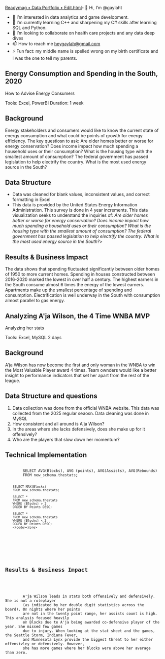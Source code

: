 [Readymag • Data Portfolio • Edit.html](https://github.com/user-attachments/files/22765272/Readymag.Data.Portfolio.Edit.html)- 👋 Hi, I’m @gaylaht
- 👀 I’m interested in data analytics and game development.
- 🌱 I’m currently learning C++ and sharpening my C# skills after learning SQL and Python.
- 💞️ I’m looking to collaborate on health care projects and any data deep dives
- 📫 How to reach me heygaylah@gmail.com
- ⚡ Fun fact: my middle name is spelled wrong on my birth certificate and I was the one to tell my parents.

<section class="Data Projects"> 
    <h1>Energy Consumption and Spending in the South, 2020</h1>
    <p class="project-subtitle">How to Advise Energy Consumers</p>
    <div class="project-meta">
        <span>Tools: Excel, PowerBI</span>
        <span>Duration: 1 week</span>
    </div>
</section>


<section class="project-context">
    <h2>Background</h2>
    <p>Energy stakeholders and consumers would like to know the
        current state of energy consumption and what could be points of growth for energy efficiency.
        The key questiosn to ask:
        Are older homes better or worse for energy conservation?
        Does income impact how much spending a household uses or their consumption?
        What is the housing type with the smallest amount of consumption?
        The federal government has passed legislation to help electrify the country. What is the most used energy source in the South?
  
</section>


<section class="project-approach">
    <h2>Data Structure</h2>
    <ul>
        <li>Data was cleaned for blank values, inconsistent values, and correct formatting in Excel</li>
        <li>This data is provided by the United States Energy Information Administration. This survey is done in 4 year increments. This data visualization seeks to understand the inquiries of:
  <i>Are older homes better or worse for energy conservation?
  Does income impact how much spending a household uses or their consumption?
  What is the housing type with the smallest amount of consumption?
  The federal government has passed legislation to help electrify the country. What is the most used energy source in the South?</i>></li>
    </ul>
</section>

		
<section class="project-results">
    <h2>Results & Business Impact</h2>
    <p>
        The data shows that spending fluctuated significantly between older homes of 1950 to more current homes. Spending in houses constructed between 2016-2020 marked the lowest in over half a century.
The highest earners in the South consume almost 6 times the energy of the lowest earners.
Apartments make up the smallest percentage of spending and consumption. 
Electrification is well underway in the South with consumption almost parallel to gas energy. 

  
</section>




<section class="Data Projects"> 
    <h1>Analyzing A'ja Wilson, the 4 Time WNBA MVP</h1>
    <p class="project-subtitle">Analyzing her stats</p>
    <div class="project-meta">
        <span>Tools: Excel, MySQL</span>
        <span>2 days</span>
    </div>
</section>


<section class="project-context">
    <h2>Background</h2>
    <p> A'ja Wilson has now become the first and only woman in the WNBA to win the Most Valuable Player
        award 4 times. Team ownders would like a better insight to performance indicators that set her 
        apart from the rest of the league.
    </p>
</section>


<section class="project-approach">
    <h2>Data Structure and questions</h2>
    <ol>
        <li>Data collection was done from the official WNBA website. This data was collected from the 2025 regular seaosn. Data cleaning was done in MySQL</li>
        <li>How consistent and all around is A'ja Wilson?</li>
        <li>In the areas where she lacks defensively, does she make up for it offensively? </li>
        <li>Who are the players that slow down her momentum?  </li>
    </ol>
</section>


<section class="project-technical">
    <h2>Technical Implementation</h2>
    <pre><code>
        SELECT AVG(Blocks), AVG (points), AVG(Assists), AVG(Rebounds)
        FROM new_schema.thestats;

        SELECT MAX(Blocks)
        FROM new_schema.thestats;

        SELECT * 
        FROM new_schema.thestats
        WHERE (Blocks) > 2
        ORDER BY Points DESC;

        SELECT * 
        FROM new_schema.thestats
        WHERE (Blocks) < 2
        ORDER BY Points DESC;
        </code></pre>
</section>


<section class="project-results">
    <h2>Results & Business Impact</h2>
    <p>
        A'ja Wilson leads in stats both offensively and defensively. She is not a roleplayer
        (as indicated by her double digit statistics across the board). On nights where her points
        are not in the twenty point range, her assists count is high. This analysis focused heavily
        on Blocks due to A'ja being awarded co-defensive player of the year. She missed few games
        due to injury. When looking at the stat sheet and the games, the Seattle Storm, Indiana Fever,
        and Minnesota Lynx provide the biggest threat to her either offensivley or defensively. However, 
        she has more games where her blocks were above her average than zero. 
    </p>
</section>



<!---
gaylaht/gaylaht is a ✨ special ✨ repository because its `README.md` (this file) appears on your GitHub profile.
You can click the Preview link to take a look at your changes.
--->
